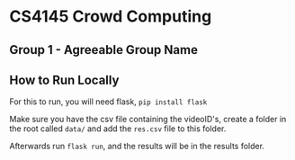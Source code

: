 # CS4145 Crowd Computing
## Group 1 - Agreeable Group Name

## How to Run Locally
For this to run, you will need flask, `pip install flask`

Make sure you have the csv file containing the videoID's, create a folder in the root called `data/` and add the `res.csv` file to this folder.

Afterwards run `flask run`, and the results will be in the results folder.

